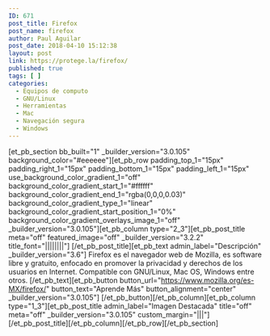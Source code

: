 ```yaml
---
ID: 671
post_title: Firefox
post_name: firefox
author: Paul Aguilar
post_date: 2018-04-10 15:12:38
layout: post
link: https://protege.la/firefox/
published: true
tags: [ ]
categories:
  - Equipos de computo
  - GNU/Linux
  - Herramientas
  - Mac
  - Navegación segura
  - Windows
---
```

[et_pb_section bb_built="1" \_builder\_version="3.0.105" background_color="#eeeeee"][et_pb_row padding_top_1="15px" padding_right_1="15px" padding_bottom_1="15px" padding_left_1="15px" use_background_color_gradient_1="off" background_color_gradient_start_1="#ffffff" background_color_gradient_end_1="rgba(0,0,0,0.03)" background_color_gradient_type_1="linear" background_color_gradient_start_position_1="0%" background_color_gradient_overlays_image_1="off" \_builder\_version="3.0.105"][et_pb_column type="2_3"][et_pb_post_title meta="off" featured_image="off" \_builder\_version="3.2.2" title_font="||||||||"] [/et_pb_post_title][et_pb_text admin_label="Descripción" \_builder\_version="3.6"] Firefox es el navegador web de Mozilla, es software libre y gratuito, enfocado en promover la privacidad y derechos de los usuarios en Internet. Compatible con GNU/Linux, Mac OS, Windows entre otros. [/et_pb_text][et_pb_button button_url="https://www.mozilla.org/es-MX/firefox/" button_text="Aprende Más" button_alignment="center" \_builder\_version="3.0.105"] [/et_pb_button][/et_pb_column][et_pb_column type="1_3"][et_pb_post_title admin_label="Imagen Destacada" title="off" meta="off" \_builder\_version="3.0.105" custom_margin="|||"] [/et_pb_post_title][/et_pb_column][/et_pb_row][/et_pb_section]